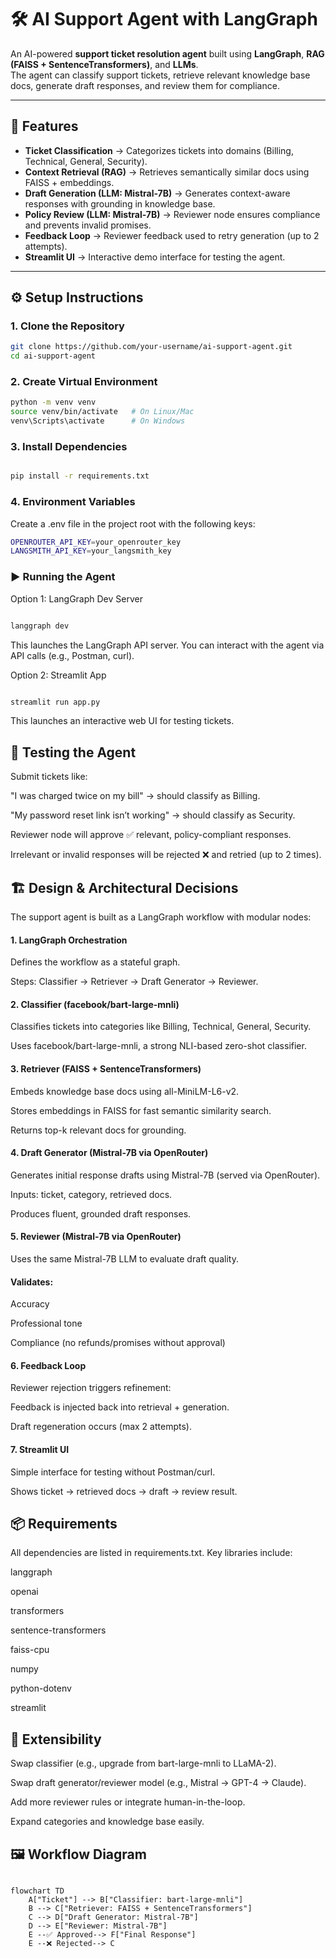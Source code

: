 
# 🛠️ AI Support Agent with LangGraph

An AI-powered **support ticket resolution agent** built using **LangGraph**, **RAG (FAISS + SentenceTransformers)**, and **LLMs**.  
The agent can classify support tickets, retrieve relevant knowledge base docs, generate draft responses, and review them for compliance.

---

## 🚀 Features
- **Ticket Classification** → Categorizes tickets into domains (Billing, Technical, General, Security).  
- **Context Retrieval (RAG)** → Retrieves semantically similar docs using FAISS + embeddings.  
- **Draft Generation (LLM: Mistral-7B)** → Generates context-aware responses with grounding in knowledge base.  
- **Policy Review (LLM: Mistral-7B)** → Reviewer node ensures compliance and prevents invalid promises.  
- **Feedback Loop** → Reviewer feedback used to retry generation (up to 2 attempts).  
- **Streamlit UI** → Interactive demo interface for testing the agent.  

---

## ⚙️ Setup Instructions

### 1. Clone the Repository
```bash
git clone https://github.com/your-username/ai-support-agent.git
cd ai-support-agent
 ```

### 2. Create Virtual Environment

```bash
python -m venv venv
source venv/bin/activate   # On Linux/Mac
venv\Scripts\activate      # On Windows
```

### 3. Install Dependencies
```bash

pip install -r requirements.txt
```

### 4. Environment Variables

Create a .env file in the project root with the following keys:

```bash
OPENROUTER_API_KEY=your_openrouter_key
LANGSMITH_API_KEY=your_langsmith_key
```

### ▶️ Running the Agent
Option 1: LangGraph Dev Server
```bash

langgraph dev
```

This launches the LangGraph API server. You can interact with the agent via API calls (e.g., Postman, curl).

Option 2: Streamlit App
```bash

streamlit run app.py
```


This launches an interactive web UI for testing tickets.

## 🧪 Testing the Agent

Submit tickets like:

"I was charged twice on my bill" → should classify as Billing.

"My password reset link isn’t working" → should classify as Security.

Reviewer node will approve ✅ relevant, policy-compliant responses.

Irrelevant or invalid responses will be rejected ❌ and retried (up to 2 times).

## 🏗️ Design & Architectural Decisions

The support agent is built as a LangGraph workflow with modular nodes:

#### 1. LangGraph Orchestration

Defines the workflow as a stateful graph.

Steps: Classifier → Retriever → Draft Generator → Reviewer.

#### 2. Classifier (facebook/bart-large-mnli)

Classifies tickets into categories like Billing, Technical, General, Security.

Uses facebook/bart-large-mnli, a strong NLI-based zero-shot classifier.

#### 3. Retriever (FAISS + SentenceTransformers)

Embeds knowledge base docs using all-MiniLM-L6-v2.

Stores embeddings in FAISS for fast semantic similarity search.

Returns top-k relevant docs for grounding.

#### 4. Draft Generator (Mistral-7B via OpenRouter)

Generates initial response drafts using Mistral-7B (served via OpenRouter).

Inputs: ticket, category, retrieved docs.

Produces fluent, grounded draft responses.

#### 5. Reviewer (Mistral-7B via OpenRouter)

Uses the same Mistral-7B LLM to evaluate draft quality.

#### Validates:

Accuracy

Professional tone

Compliance (no refunds/promises without approval)

#### 6. Feedback Loop

Reviewer rejection triggers refinement:

Feedback is injected back into retrieval + generation.

Draft regeneration occurs (max 2 attempts).

#### 7. Streamlit UI

Simple interface for testing without Postman/curl.

Shows ticket → retrieved docs → draft → review result.

## 📦 Requirements

All dependencies are listed in requirements.txt.
Key libraries include:

langgraph

openai

transformers

sentence-transformers

faiss-cpu

numpy

python-dotenv

streamlit

## 📌 Extensibility

Swap classifier (e.g., upgrade from bart-large-mnli to LLaMA-2).

Swap draft generator/reviewer model (e.g., Mistral → GPT-4 → Claude).

Add more reviewer rules or integrate human-in-the-loop.

Expand categories and knowledge base easily.

## 🖼️ Workflow Diagram
```mermaid

flowchart TD
    A["Ticket"] --> B["Classifier: bart-large-mnli"]
    B --> C["Retriever: FAISS + SentenceTransformers"]
    C --> D["Draft Generator: Mistral-7B"]
    D --> E["Reviewer: Mistral-7B"]
    E --✅ Approved--> F["Final Response"]
    E --❌ Rejected--> C



